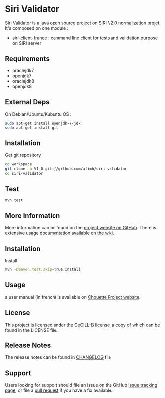 # Siri Validator

Siri Validator is a java open source project on SIRI V2.0 normalization projet. It's composed on one module :
* siri-client-france : command line client for tests and validation purpose on SIRI server

Requirements
------------

* oraclejdk7
* openjdk7
* oraclejdk8
* openjdk8

External Deps
-------------
On Debian/Ubuntu/Kubuntu OS :
```sh
sudo apt-get install openjdk-7-jdk
sudo apt-get install git
```

Installation
------------

Get git repository
```sh
cd workspace
git clone -b V1_0 git://github.com/afimb/siri-validator
cd siri-validator
```

Test
----

```sh
mvn test
```

More Information
----------------

More information can be found on the [project website on GitHub](.).
There is extensive usage documentation available [on the wiki](../../wiki).

Installation
-------------

Install
```sh
mvn -Dmaven.test.skip=true install
```

Usage
-------------

a user manual (in french) is available on [Chouette Project website](http://www.chouette.mobi).


License
-------

This project is licensed under the CeCILL-B license, a copy of which can be found in the [LICENSE](./LICENSE.md) file.

Release Notes
-------------

The release notes can be found in [CHANGELOG](./CHANGELOG.md) file

Support
-------

Users looking for support should file an issue on the GitHub [issue tracking page](../../issues), or file a [pull request](../../pulls) if you have a fix available.
